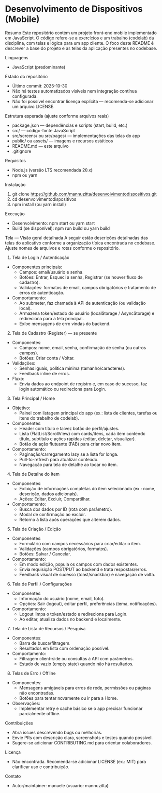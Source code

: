 # Desenvolvimento de Dispositivos (Mobile)

Resumo
Este repositório contém um projeto front-end mobile implementado em JavaScript. O código refere-se a exercícios e um trabalho (codelab) da disciplina, com telas e lógica para um app cliente. O foco deste README é descrever a base do projeto e as telas da aplicação presentes no codebase.

Linguagens
- JavaScript (predominante)

Estado do repositório
- Último commit: 2025-10-30
- Não há testes automatizados visíveis nem integração contínua configurada.
- Não foi possível encontrar licença explícita — recomenda-se adicionar um arquivo LICENSE.

Estrutura esperada (ajuste conforme arquivos reais)
- package.json — dependências e scripts (start, build, etc.)
- src/ — código-fonte JavaScript
- src/screens/ ou src/pages/ — implementações das telas do app
- public/ ou assets/ — imagens e recursos estáticos
- README.md — este arquivo
- .gitignore

Requisitos
- Node.js (versão LTS recomendada 20.x)
- npm ou yarn

Instalação
1. git clone https://github.com/mannuzitta/desenvolvimentodispositivos.git
2. cd desenvolvimentodispositivos
3. npm install (ou yarn install)

Execução
- Desenvolvimento:
  npm start
  ou
  yarn start
- Build (se disponível):
  npm run build
  ou
  yarn build

Tela — Visão geral detalhada
A seguir estão descrições detalhadas das telas do aplicativo conforme a organização típica encontrada no codebase. Ajuste nomes de arquivos e rotas conforme o repositório.

1) Tela de Login / Autenticação
- Componentes principais:
  - Campos: email/usuário e senha.
  - Botões: Entrar, Esqueci a senha, Registrar (se houver fluxo de cadastro).
  - Validações: formatos de email, campos obrigatórios e tratamento de erros de autenticação.
- Comportamento:
  - Ao submeter, faz chamada à API de autenticação (ou validação local).
  - Armazena token/estado do usuário (localStorage / AsyncStorage) e redireciona para a tela principal.
  - Exibe mensagens de erro vindas do backend.

2) Tela de Cadastro (Register) — se presente
- Componentes:
  - Campos: nome, email, senha, confirmação de senha (ou outros campos).
  - Botões: Criar conta / Voltar.
- Validações:
  - Senhas iguais, política mínima (tamanho/caracteres).
  - Feedback inline de erros.
- Fluxo:
  - Envia dados ao endpoint de registro e, em caso de sucesso, faz login automático ou redireciona para Login.

3) Tela Principal / Home
- Objetivo:
  - Painel com listagem principal do app (ex.: lista de clientes, tarefas ou itens do trabalho de codelab).
- Componentes:
  - Header com título e talvez botão de perfil/ajustes.
  - Lista (FlatList/ScrollView) com cards/itens, cada item contendo título, subtítulo e ações rápidas (editar, deletar, visualizar).
  - Botão de ação flutuante (FAB) para criar novo item.
- Comportamento:
  - Paginação/carregamento lazy se a lista for longa.
  - Pull-to-refresh para atualizar conteúdo.
  - Navegação para tela de detalhe ao tocar no item.

4) Tela de Detalhe do Item
- Componentes:
  - Exibição de informações completas do item selecionado (ex.: nome, descrição, dados adicionais).
  - Ações: Editar, Excluir, Compartilhar.
- Comportamento:
  - Busca dos dados por ID (rota com parâmetro).
  - Modal de confirmação ao excluir.
  - Retorno à lista após operações que alterem dados.

5) Tela de Criação / Edição
- Componentes:
  - Formulário com campos necessários para criar/editar o item.
  - Validações (campos obrigatórios, formatos).
  - Botões: Salvar / Cancelar.
- Comportamento:
  - Em modo edição, popula os campos com dados existentes.
  - Envia requisição POST/PUT ao backend e trata respostas/erros.
  - Feedback visual de sucesso (toast/snackbar) e navegação de volta.

6) Tela de Perfil / Configurações
- Componentes:
  - Informação do usuário (nome, email, foto).
  - Opções: Sair (logout), editar perfil, preferências (tema, notificações).
- Comportamento:
  - Logout limpa o token/estado e redireciona para Login.
  - Ao editar, atualiza dados no backend e localmente.

7) Tela de Lista de Recursos / Pesquisa
- Componentes:
  - Barra de busca/filtragem.
  - Resultados em lista com ordenação possível.
- Comportamento:
  - Filtragem client-side ou consultas à API com parâmetros.
  - Estado de vazio (empty state) quando não há resultados.

8) Telas de Erro / Offline
- Componentes:
  - Mensagens amigáveis para erros de rede, permissões ou páginas não encontradas.
  - Botões para tentar novamente ou ir para a Home.
- Observações:
  - Implementar retry e cache básico se o app precisar funcionar parcialmente offline.


Contribuições
- Abra issues descrevendo bugs ou melhorias.
- Envie PRs com descrição clara, screenshots e testes quando possível.
- Sugere-se adicionar CONTRIBUTING.md para orientar colaboradores.

Licença
- Não encontrada. Recomenda-se adicionar LICENSE (ex.: MIT) para clarificar uso e contribuição.

Contato
- Autor/maintainer: manuele (usuario: mannuzitta)

